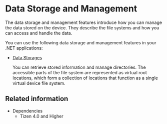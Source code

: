 # Data Storage and Management


The data storage and management features introduce how you can manage the data stored on the device. They describe the file systems and how you can access and handle the data.

You can use the following data storage and management features in your .NET applications:

-   [Data Storages](data-storages.md)

    You can retrieve stored information and manage directories. The accessible parts of the file system are represented as virtual root locations, which form a collection of locations that function as a single virtual device file system.


## Related information
* Dependencies
  -   Tizen 4.0 and Higher
